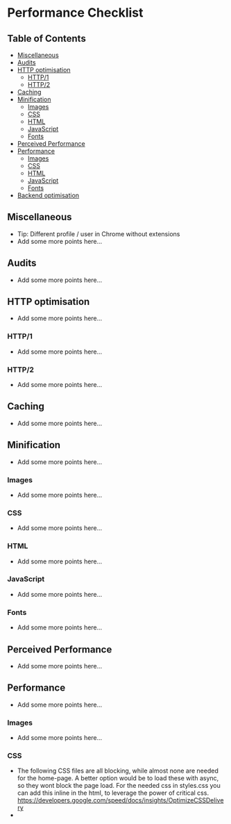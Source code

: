 # Performance Checklist

## Table of Contents

*   [Miscellaneous](#miscellaneous)
*   [Audits](#audits)
*   [HTTP optimisation](#http-optimisation)
    *   [HTTP/1](#http1)
    *   [HTTP/2](#http2)
*   [Caching](#caching)
*   [Minification](#minification)
    *   [Images](#images)
    *   [CSS](#css)
    *   [HTML](#html)
    *   [JavaScript](#javascript)
    *   [Fonts](#fonts)
*   [Perceived Performance](#perceived-performance)
*   [Performance](#performance)
    *   [Images](#images-1)
    *   [CSS](#css-1)
    *   [HTML](#html-1)
    *   [JavaScript](#javascript-1)
    *   [Fonts](#fonts-1)
*   [Backend optimisation](#backend-optimisation)

## Miscellaneous

*   Tip: Different profile / user in Chrome without extensions
*   Add some more points here...

## Audits

*   Add some more points here...

## HTTP optimisation

*   Add some more points here...

### HTTP/1

*   Add some more points here...

### HTTP/2

*   Add some more points here...

## Caching

*   Add some more points here...

## Minification

*   Add some more points here...

### Images

*   Add some more points here...

### CSS

*   Add some more points here...

### HTML

*   Add some more points here...

### JavaScript

*   Add some more points here...

### Fonts

*   Add some more points here...

## Perceived Performance

*   Add some more points here...

## Performance

*   Add some more points here...

### Images

*   Add some more points here...

### CSS
* The following CSS files are all blocking, while almost none are needed for the home-page. A better option would be to load these with async, so they wont block the page load. For the needed css in styles.css you can add this inline in the html, to leverage the power of critical css. https://developers.google.com/speed/docs/insights/OptimizeCSSDelivery 
*  <link rel='stylesheet' id='contact-form-7-css'  href='https://www.cmd-amsterdam.nl/wp-content/plugins/contact-form-7/includes/css/styles.css?ver=4.7' type='text/css' media='all' />
<link rel='stylesheet' id='woocommerce-layout-css'  href='//www.cmd-amsterdam.nl/wp-content/plugins/woocommerce/assets/css/woocommerce-layout.css?ver=3.0.4' type='text/css' media='all' />
<link rel='stylesheet' id='woocommerce-smallscreen-css'  href='//www.cmd-amsterdam.nl/wp-content/plugins/woocommerce/assets/css/woocommerce-smallscreen.css?ver=3.0.4' type='text/css' media='only screen and (max-width: 768px)' />
<link rel='stylesheet' id='woocommerce-general-css'  href='//www.cmd-amsterdam.nl/wp-content/plugins/woocommerce/assets/css/woocommerce.css?ver=3.0.4' type='text/css' media='all' />
<link rel='stylesheet' id='rgs-css'  href='https://www.cmd-amsterdam.nl/wp-content/themes/salient-7.5.02-good/css/rgs.css?ver=6.0.1' type='text/css' media='all' />
<link rel='stylesheet' id='font-awesome-css'  href='https://www.cmd-amsterdam.nl/wp-content/themes/salient-7.5.02-good/css/font-awesome.min.css?ver=4.6.10' type='text/css' media='all' />
<link rel='stylesheet' id='main-styles-css'  href='https://www.cmd-amsterdam.nl/wp-content/themes/salient-7.5.02-good/style.css?ver=7.5' type='text/css' media='all' />
<link rel='stylesheet' id='pretty_photo-css'  href='https://www.cmd-amsterdam.nl/wp-content/themes/salient-7.5.02-good/css/prettyPhoto.css?ver=7.0.1' type='text/css' media='all' />
<!--[if lt IE 9]>
<link rel='stylesheet' id='nectar-ie8-css'  href='https://www.cmd-amsterdam.nl/wp-content/themes/salient-7.5.02-good/css/ie8.css?ver=4.6.10' type='text/css' media='all' />
<![endif]-->
<link rel='stylesheet' id='responsive-css'  href='https://www.cmd-amsterdam.nl/wp-content/themes/salient-7.5.02-good/css/responsive.css?ver=7.5' type='text/css' media='all' />
<link rel='stylesheet' id='options_typography_OpenSans_ext-css'  href='https://fonts.googleapis.com/css?family=Open+Sans%3A300%2C400%2C600%2C700&#038;subset=latin%2Clatin-ext' type='text/css' media='all' />
<link rel='stylesheet' id='woocommerce-css'  href='https://www.cmd-amsterdam.nl/wp-content/themes/salient-7.5.02-good/css/woocommerce.css?ver=7.5' type='text/css' media='all' />
<!-- This site uses the Google Analytics by MonsterInsights plugin v6.1.7 - Using Analytics tracking - https://www.monsterinsights.com/ -->
<script type="text/javascript" data-cfasync="false">


### HTML

*   Add some more points here...

### JavaScript

*   Add some more points here...

### Fonts

*   Add some more points here...

## Backend optimisation

*   Add some more points here...
